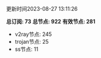 更新时间2023-08-27 13:11:26

**总订阅: 73**
**总节点: 922**
**有效节点: 281**
- v2ray节点: 245
- trojan节点: 25
- ss节点: 11
